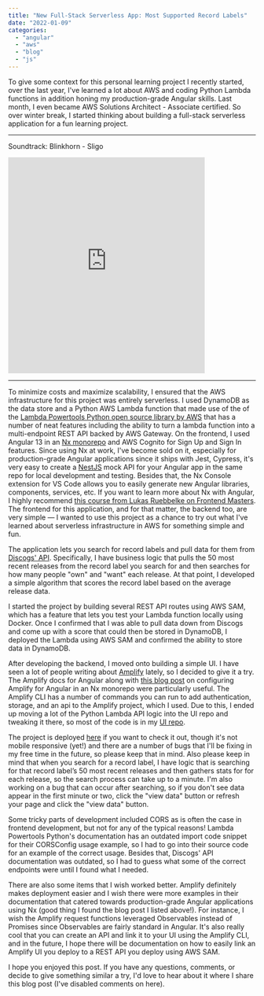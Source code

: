 ```yaml
---
title: "New Full-Stack Serverless App: Most Supported Record Labels"
date: "2022-01-09"
categories: 
  - "angular"
  - "aws"
  - "blog"
  - "js"
---
```


To give some context for this personal learning project I recently started, over the last year, I've learned a lot about AWS and coding Python Lambda functions in addition honing my production-grade Angular skills. Last month, I even became AWS Solutions Architect - Associate certified. So over winter break, I started thinking about building a full-stack serverless application for a fun learning project.

* * *

Soundtrack: Blinkhorn - Sligo

<iframe style="border: 0; width: 400px; height: 439px;" src="https://bandcamp.com/EmbeddedPlayer/album=3886873479/size=large/bgcol=ffffff/linkcol=0687f5/artwork=small/transparent=true/" seamless><a href="https://notyetremembered.bandcamp.com/album/sligo">Sligo by Blinkhorn</a></iframe>

* * *

To minimize costs and maximize scalability, I ensured that the AWS infrastructure for this project was entirely serverless. I used DynamoDB as the data store and a Python AWS Lambda function that made use of the of the [Lambda Powertools Python open source library by AWS](https://awslabs.github.io/aws-lambda-powertools-python/latest/) that has a number of neat features including the ability to turn a lambda function into a multi-endpoint REST API backed by AWS Gateway. On the frontend, I used Angular 13 in an [Nx monorepo](https://nx.dev/) and AWS Cognito for Sign Up and Sign In features. Since using Nx at work, I've become sold on it, especially for production-grade Angular applications since it ships with Jest, Cypress, it's very easy to create a [NestJS](https://nestjs.com/) mock API for your Angular app in the same repo for local development and testing. Besides that, the Nx Console extension for VS Code allows you to easily generate new Angular libraries, components, services, etc. If you want to learn more about Nx with Angular, I highly recommend [this course from Lukas Ruebbelke on Frontend Masters](https://frontendmasters.com/courses/production-angular/). The frontend for this application, and for that matter, the backend too, are very simple — I wanted to use this project as a chance to try out what I've learned about serverless infrastructure in AWS for something simple and fun.

The application lets you search for record labels and pull data for them from [Discogs' API](https://www.discogs.com/). Specifically, I have business logic that pulls the 50 most recent releases from the record label you search for and then searches for how many people "own" and "want" each release. At that point, I developed a simple algorithm that scores the record label based on the average release data.

I started the project by building several REST API routes using AWS SAM, which has a feature that lets you test your Lambda function locally using Docker. Once I confirmed that I was able to pull data down from Discogs and come up with a score that could then be stored in DynamoDB, I deployed the Lambda using AWS SAM and confirmed the ability to store data in DynamoDB.

After developing the backend, I moved onto building a simple UI. I have seen a lot of people writing about [Amplify](https://aws.amazon.com/amplify/) lately, so I decided to give it a try. The Amplify docs for Angular along with [this blog post](https://dev.to/beavearony/getting-started-with-a-angularnx-workspace-backed-by-an-aws-amplify-graphql-api---part-1-24m0) on configuring Amplify for Angular in an Nx monorepo were particularly useful. The Amplify CLI has a number of commands you can run to add authentication, storage, and an api to the Amplify project, which I used. Due to this, I ended up moving a lot of the Python Lambda API logic into the UI repo and tweaking it there, so most of the code is in my [UI repo](https://github.com/blinkhorn/most-wanted-labels-ui).

The project is deployed [here](https://main.dfmbhbzhj99lp.amplifyapp.com/) if you want to check it out, though it's not mobile responsive (yet!) and there are a number of bugs that I'll be fixing in my free time in the future, so please keep that in mind. Also please keep in mind that when you search for a record label, I have logic that is searching for that record label’s 50 most recent releases and then gathers stats for for each release, so the search process can take up to a minute. I'm also working on a bug that can occur after searching, so if you don't see data appear in the first minute or two, click the "view data" button or refresh your page and click the "view data" button.

Some tricky parts of development included CORS as is often the case in frontend development, but not for any of the typical reasons! Lambda Powertools Python's documentation has an outdated import code snippet for their CORSConfig usage example, so I had to go into their source code for an example of the correct usage. Besides that, Discogs' API documentation was outdated, so I had to guess what some of the correct endpoints were until I found what I needed.

There are also some items that I wish worked better. Amplify definitely makes deployment easier and I wish there were more examples in their documentation that catered towards production-grade Angular applications using Nx (good thing I found the blog post I listed above!). For instance, I wish the Amplify request functions leveraged Observables instead of Promises since Observables are fairly standard in Angular. It's also really cool that you can create an API and link it to your UI using the Amplify CLI, and in the future, I hope there will be documentation on how to easily link an Amplify UI you deploy to a REST API you deploy using AWS SAM.

I hope you enjoyed this post. If you have any questions, comments, or decide to give something similar a try, I'd love to hear about it where I share this blog post (I've disabled comments on here).
